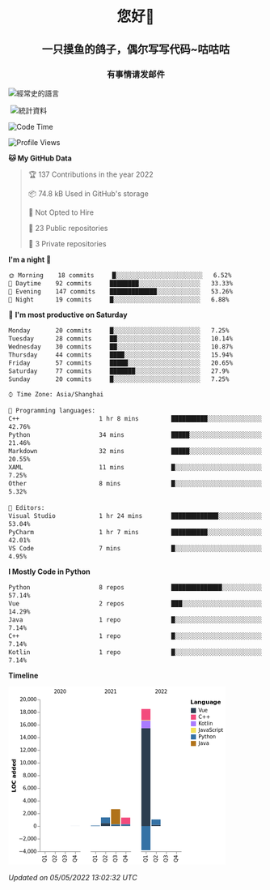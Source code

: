 

<!--
**kitUIN/kitUIN** is a ✨ _special_ ✨ repository because its `README.md` (this file) appears on your GitHub profile.

Here are some ideas to get you started:

- 🔭 I’m currently working on ...
- 🌱 I’m currently learning ...
- 👯 I’m looking to collaborate on ...
- 🤔 I’m looking for help with ...
- 💬 Ask me about ...
- 📫 How to reach me: ...
- 😄 Pronouns: ...
- ⚡ Fun fact: ...
-->
<h1 align="center">您好👋</h1>
<h2 align="center">一只摸鱼的鸽子，偶尔写写代码~咕咕咕</h2>
<h3 align="center">有事情请发邮件</h3>



<p><img align="center" src="https://github-readme-stats.vercel.app/api/top-langs?username=kitUIN&show_icons=true&theme=gruvbox&locale=cn&layout=compact" alt="經常史的語言" /></p>

<p>&nbsp;<img align="center" src="https://github-readme-stats.vercel.app/api?username=kitUIN&show_icons=true&theme=gruvbox&locale=cn" alt="統計資料" /></p>


<!--START_SECTION:waka-->
![Code Time](http://img.shields.io/badge/Code%20Time-492%20hrs%2038%20mins-blue)

![Profile Views](http://img.shields.io/badge/Profile%20Views-4-blue)

**🐱 My GitHub Data** 

> 🏆 137 Contributions in the year 2022
 > 
> 📦 74.8 kB Used in GitHub's storage 
 > 
> 🚫 Not Opted to Hire
 > 
> 📜 23 Public repositories 
 > 
> 🔑 3 Private repositories  
 > 
**I'm a night 🦉** 

```text
🌞 Morning    18 commits     █░░░░░░░░░░░░░░░░░░░░░░░░   6.52% 
🌆 Daytime    92 commits     ████████░░░░░░░░░░░░░░░░░   33.33% 
🌃 Evening    147 commits    █████████████░░░░░░░░░░░░   53.26% 
🌙 Night      19 commits     █░░░░░░░░░░░░░░░░░░░░░░░░   6.88%

```
📅 **I'm most productive on Saturday** 

```text
Monday       20 commits     █░░░░░░░░░░░░░░░░░░░░░░░░   7.25% 
Tuesday      28 commits     ██░░░░░░░░░░░░░░░░░░░░░░░   10.14% 
Wednesday    30 commits     ██░░░░░░░░░░░░░░░░░░░░░░░   10.87% 
Thursday     44 commits     ████░░░░░░░░░░░░░░░░░░░░░   15.94% 
Friday       57 commits     █████░░░░░░░░░░░░░░░░░░░░   20.65% 
Saturday     77 commits     ███████░░░░░░░░░░░░░░░░░░   27.9% 
Sunday       20 commits     █░░░░░░░░░░░░░░░░░░░░░░░░   7.25%

```


```text
⌚︎ Time Zone: Asia/Shanghai

💬 Programming languages: 
C++                      1 hr 8 mins         ██████████░░░░░░░░░░░░░░░   42.76% 
Python                   34 mins             █████░░░░░░░░░░░░░░░░░░░░   21.46% 
Markdown                 32 mins             █████░░░░░░░░░░░░░░░░░░░░   20.55% 
XAML                     11 mins             █░░░░░░░░░░░░░░░░░░░░░░░░   7.25% 
Other                    8 mins              █░░░░░░░░░░░░░░░░░░░░░░░░   5.32%

📝 Editors: 
Visual Studio            1 hr 24 mins        █████████████░░░░░░░░░░░░   53.04% 
PyCharm                  1 hr 7 mins         ██████████░░░░░░░░░░░░░░░   42.01% 
VS Code                  7 mins              █░░░░░░░░░░░░░░░░░░░░░░░░   4.95%

```

**I Mostly Code in Python** 

```text
Python                   8 repos             ██████████████░░░░░░░░░░░   57.14% 
Vue                      2 repos             ███░░░░░░░░░░░░░░░░░░░░░░   14.29% 
Java                     1 repo              █░░░░░░░░░░░░░░░░░░░░░░░░   7.14% 
C++                      1 repo              █░░░░░░░░░░░░░░░░░░░░░░░░   7.14% 
Kotlin                   1 repo              █░░░░░░░░░░░░░░░░░░░░░░░░   7.14%

```


**Timeline**

![Chart not found](https://raw.githubusercontent.com/kitUIN/kitUIN/main/charts/bar_graph.png) 


 *Updated on 05/05/2022 13:02:32 UTC*
<!--END_SECTION:waka-->
